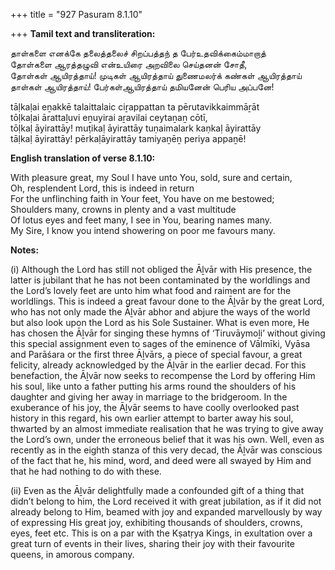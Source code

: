 +++
title = "927 Pasuram 8.1.10"

+++
**Tamil text and transliteration:**

தாள்களை எனக்கே தலைத்தலைச் சிறப்பத்தந் த பேர்உதவிக்கைம்மாறாத்  
தோள்களை ஆரத்தழுவி என்உயிரை அறவிலை செய்தனன் சோதீ,  
தோள்கள் ஆயிரத்தாய்! முடிகள் ஆயிரத்தாய் துணைமலர்க் கண்கள் ஆயிரத்தாய்  
தாள்கள் ஆயிரத்தாய்! பேர்கள்ஆயிரத்தாய் தமியனேன் பெரிய அப்பனே!

tāḷkaḷai eṉakkē talaittalaic ciṟappattan ta pērutavikkaimmāṟāt  
tōḷkaḷai ārattaḻuvi eṉuyirai aṟavilai ceytaṉaṉ cōtī,  
tōḷkaḷ āyirattāy! muṭikaḷ āyirattāy tuṇaimalark kaṇkaḷ āyirattāy  
tāḷkaḷ āyirattāy! pērkaḷāyirattāy tamiyaṉēṉ periya appaṉē!

**English translation of verse 8.1.10:**

With pleasure great, my Soul I have unto You, sold, sure and certain,  
Oh, resplendent Lord, this is indeed in return  
For the unflinching faith in Your feet, You have on me bestowed;  
Shoulders many, crowns in plenty and a vast multitude  
Of lotus eyes and feet many, I see in You, bearing names many.  
My Sire, I know you intend showering on poor me favours many.

**Notes:**

\(i\) Although the Lord has still not obliged the Āḻvār with His presence, the latter is jubilant that he has not been contaminated by the worldlings and the Lord’s lovely feet are unto him what food and raiment are for the worldlings. This is indeed a great favour done to the Āḻvār by the great Lord, who has not only made the Āḻvār abhor and abjure the ways of the world but also look upon the Lord as his Sole Sustainer. What is even more, He has chosen the Āḻvār for singing these hymns of ‘Tiruvāymoḻi’ without giving this special assignment even to sages of the eminence of Vālmīki, Vyāsa and Parāśara or the first three Āḻvārs, a piece of special favour, a great felicity, already acknowledged by the Āḻvār in the earlier decad. For this benefaction, the Āḻvār now seeks to recompense the Lord by offering Him his soul, like unto a father putting his arms round the shoulders of his daughter and giving her away in marriage to the bridgeroom. In the exuberance of his joy, the Āḻvār seems to have coolly overlooked past history in this regard, his own earlier attempt to barter away his soul, thwarted by an almost immediate realisation that he was trying to give away the Lord’s own, under the erroneous belief that it was his own. Well, even as recently as in the eighth stanza of this very decad, the Āḻvār was conscious of the fact that he, his mind, word, and deed were all swayed by Him and that he had nothing to do with these.

\(ii\) Even as the Āḻvār delightfully made a confounded gift of a thing that didn’t belong to him, the Lord received it with great jubilation, as if it did not already belong to Him, beamed with joy and expanded marvellously by way of expressing His great joy, exhibiting thousands of shoulders, crowns, eyes, feet etc. This is on a par with the Kṣatṛya Kings, in exultation over a great turn of events in their lives, sharing their joy with their favourite queens, in amorous company.


